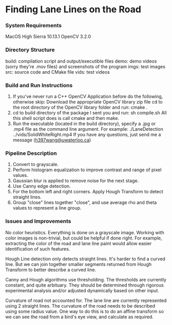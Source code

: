# **Finding Lane Lines on the Road** 

### System Requirements
MacOS High Sierra 10.13.1
OpenCV 3.2.0

### Directory Structure
build: compilation script and output/executible files
demo: demo videos (sorry they're .mov files) and screenshots of the program
imgs: test images
src: source code and CMake file
vids: test videos

### Build and Run Instructions
1.  If you've never run a C++ OpenCV Application before do the following, otherwise skip:
    Download the appropriate OpenCV library zip file
    cd to the root directory of the OpenCV library folder and run: cmake .
2.  cd to build directory of the package I sent you and run: sh compile.sh
    All this shell script does is call cmake and then make.
3.  Run the executable (located in the build directory), specify a .jpg or .mp4 file as the command line argument.
    For example: ./LaneDetection ../vids/SolidWhiteRight.mp4
If you have any questions, just send me a message (h397wang@uwaterloo.ca)

### Pipeline Description

1. Convert to grayscale.
2. Perform histogram equalization to improve contrast and range of pixel values.
3. Gaussian blur is applied to remove noise for the next stage.
4. Use Canny edge detection.
5. For the bottom left and right corners. Apply Hough Transform to detect straight lines. 
6. Group "close" lines together "close", and use average rho and theta values to represent a line group.

### Issues and Improvements
No color heuristics.
Everything is done on a grayscale image. Working with color images is non-trivial, but could be helpful if done right. For example, extracting the color of the road and lane line paint would allow easier identification of such features.

Hough Line detection only detects straight lines.
It's harder to find a curved line. But we can join together smaller segments returned from Hough Transform to better describe a curved line.

Canny and Hough algorithms use thresholding.
The thresholds are currently constant, and quite arbituary. They should be determined through rigorous experimental analysis and/or adjusted dynamically based on other input.

Curvature of road not accounted for.
The lane line are currently represented using 2 straight lines. The curvature of the road needs to be described using some radius value. One way to do this is to do an affine transform so we can see the road from a bird's eye view, and calculate as required.


